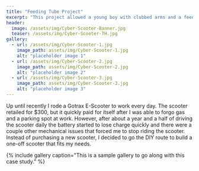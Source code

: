```yaml
---
title: "Feeding Tube Project"
excerpt: "This project allowed a young boy with clubbed arms and a feeding tube the ability to feed himself independently for the first time."
header:
  image: /assets/img/Cyber-Scooter-Banner.jpg
  teaser: /assets/img/Cyber-Scooter-TH.jpg
gallery:
  - url: /assets/img/Cyber-Scooter-1.jpg
    image_path: assets/img/Cyber-Scooter-1.jpg
    alt: "placeholder image 1"
  - url: /assets/img/Cyber-Scooter-2.jpg
    image_path: assets/img/Cyber-Scooter-2.jpg
    alt: "placeholder image 2"
  - url: /assets/img/Cyber-Scooter-3.jpg
    image_path: assets/img/Cyber-Scooter-3.jpg
    alt: "placeholder image 3"
---
```


Up until recently I rode a Gotrax E-Scooter to work every day. The scooter retailed for $300, but it quickly paid for itself after I was able to forgo gas and a parking spot at work. However, after about a year and a half of driving the scooter daily the battery started to lose charge quickly and there were a couple other mechanical issues that forced me to stop riding the scooter. Instead of purchasing a new scooter, I decided to go the DIY route to build a one-off scooter that fits my needs.

{% include gallery caption="This is a sample gallery to go along with this case study." %}
